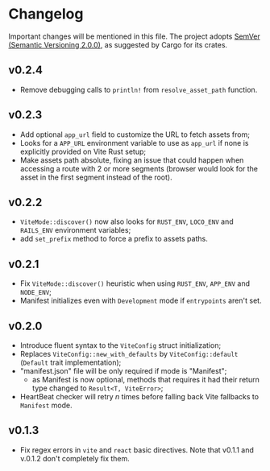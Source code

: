 # Changelog
Important changes will be mentioned in this file. The project adopts
[SemVer (Semantic Versioning 2.0.0)](https://semver.org/), as suggested
by Cargo for its crates.

## v0.2.4
- Remove debugging calls to `println!` from `resolve_asset_path` function.

## v0.2.3
- Add optional `app_url` field to customize the URL to fetch assets from;
- Looks for a `APP_URL` environment variable to use as `app_url` if none is explicitly provided on Vite Rust setup;
- Make assets path absolute, fixing an issue that could happen when accessing a route with 2 or more segments (browser would look for the asset in the first segment instead of the root).

## v0.2.2
- `ViteMode::discover()` now also looks for `RUST_ENV`, `LOCO_ENV` and `RAILS_ENV` environment variables;
- add `set_prefix` method to force a prefix to assets paths.

## v0.2.1
- Fix `ViteMode::discover()` heuristic when using `RUST_ENV`, `APP_ENV` and `NODE_ENV`;
- Manifest initializes even with `Development` mode if `entrypoints` aren't set. 

## v0.2.0
- Introduce fluent syntax to the `ViteConfig` struct initialization;
- Replaces `ViteConfig::new_with_defaults` by `ViteConfig::default` (`Default` trait implementation);
- "manifest.json" file will be only required if mode is "Manifest";
    - as Manifest is now optional, methods that requires it had their return type changed to `Result<T, ViteError>`;
- HeartBeat checker will retry *n* times before falling back Vite fallbacks to `Manifest` mode.

## v0.1.3
- Fix regex errors in `vite` and `react` basic directives. Note that v0.1.1 and v.0.1.2 don't completely fix them.
